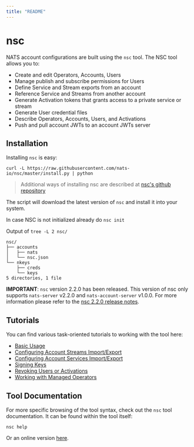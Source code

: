 ```yaml
---
title: "README"
---
```

# nsc

NATS account configurations are built using the `nsc` tool. The NSC tool allows you to:

* Create and edit Operators, Accounts, Users
* Manage publish and subscribe permissions for Users
* Define Service and Stream exports from an account
* Reference Service and Streams from another account 
* Generate Activation tokens that grants access to a private service or stream
* Generate User credential files
* Describe Operators, Accounts, Users, and Activations
* Push and pull account JWTs to an account JWTs server

## Installation

Installing `nsc` is easy:

```shell
curl -L https://raw.githubusercontent.com/nats-io/nsc/master/install.py | python
```
> Additional ways of installing nsc are described at [nsc's github repository](https://github.com/nats-io/nsc#install)

The script will download the latest version of `nsc` and install it into your system.

In case NSC is not initialized already do `nsc init`

Output of `tree -L 2 nsc/`
```text
nsc/
├── accounts
│   ├── nats
│   └── nsc.json
└── nkeys
    ├── creds
    └── keys
5 directories, 1 file
```

**IMPORTANT**: `nsc` version 2.2.0 has been released. This version of nsc only supports `nats-server` v2.2.0 and `nats-account-server` v1.0.0. For more information please refer to the [nsc 2.2.0 release notes](https://github.com/nats-io/nsc/releases/tag/2.2.0).

## Tutorials

You can find various task-oriented tutorials to working with the tool here:

* [Basic Usage](basics)
* [Configuring Account Streams Import/Export](streams)
* [Configuring Account Services Import/Export](services)
* [Signing Keys](signing_keys)
* [Revoking Users or Activations](revocation)
* [Working with Managed Operators](managed)

## Tool Documentation

For more specific browsing of the tool syntax, check out the `nsc` tool documentation. It can be found within the tool itself:

```shell
nsc help
```

Or an online version [here](https://nats-io.github.io/nsc).

